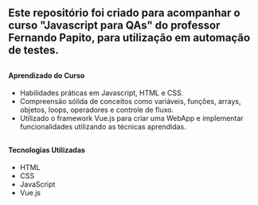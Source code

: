 ## <h2>Este repositório foi criado para acompanhar o curso "Javascript para QAs" do professor Fernando Papito, para utilização em automação de testes.

## <h4>Aprendizado do Curso
* Habilidades práticas em Javascript, HTML e CSS.
* Compreensão sólida de conceitos como variáveis, funções, arrays, objetos, loops, operadores e controle de fluxo.
* Utilizado o framework Vue.js para criar uma WebApp e implementar funcionalidades utilizando as técnicas aprendidas.

## <h4>Tecnologias Utilizadas
* HTML
* CSS
* JavaScript
* Vue.js

